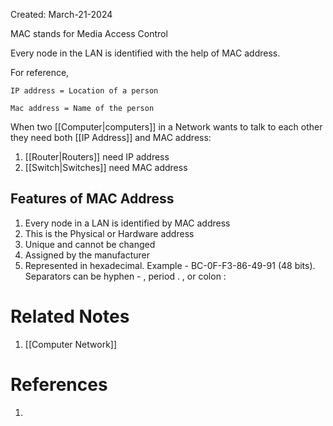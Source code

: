 Created: March-21-2024

MAC stands for Media Access Control

Every node in the LAN is identified with the help of MAC address.

For reference,

	IP address = Location of a person
	
	Mac address = Name of the person

When two [[Computer|computers]] in a Network wants to talk to each other they need both [[IP Address]] and MAC address:

1. [[Router|Routers]] need IP address
2. [[Switch|Switches]] need MAC address
## Features of MAC Address

1. Every node in a LAN is identified by MAC address
2. This is the Physical or Hardware address
3. Unique and cannot be changed
4. Assigned by the manufacturer
5. Represented in hexadecimal. Example - BC-0F-F3-86-49-91 (48 bits). Separators can be hyphen - , period . , or colon :
# Related Notes

1. [[Computer Network]]
# References

1. 